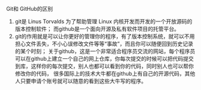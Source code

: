 Git和 GitHub的区别 
1.	git是 Linus Torvalds 为了帮助管理 Linux 内核开发而开发的一个开放源码的版本控制软件；
而github是一个面向开源及私有软件项目的托管平台。
2.	git的作用就是可以让你更好的管理你的程序，有了版本控制系统，就可以不用担心文件丢失，不小心误修改文件等等“事故”，而且你可以随便回到历史记录的某个时刻；
关于github，这是一个非常适合程序员交流的网站，每个程序员可以在github上建立一个自己的网上仓库，你每次提交的时候可以把代码提交到库，这样你的每次提交，别人也都可以看到你的代码，同时别人也可以帮你修改你的代码， 很多国际上的技术大牛都在github上有自己的开源代码，其他人只要申请个账号就可以随意的看到这些大牛写的程序。
